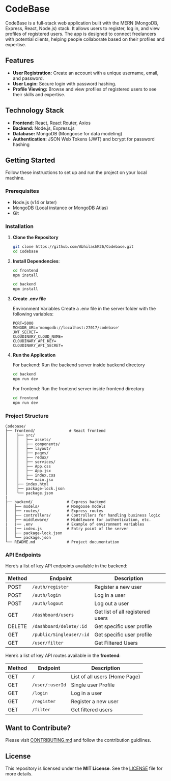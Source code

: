 # CodeBase

CodeBase is a full-stack web application built with the MERN (MongoDB, Express, React, Node.js) stack. It allows users to register, log in, and view profiles of registered users. The app is designed to connect freelancers with potential clients, helping people collaborate based on their profiles and expertise.

## Features

- **User Registration:** Create an account with a unique username, email, and password.
- **User Login:** Secure login with password hashing.
- **Profile Viewing:** Browse and view profiles of registered users to see their skills and expertise.

## Technology Stack

- **Frontend:** React, React Router, Axios
- **Backend:** Node.js, Express.js
- **Database:** MongoDB (Mongoose for data modeling)
- **Authentication:** JSON Web Tokens (JWT) and bcrypt for password hashing
  
## Getting Started

Follow these instructions to set up and run the project on your local machine.

### Prerequisites

- Node.js (v14 or later)
- MongoDB (Local instance or MongoDB Atlas)
- Git

### Installation

1. **Clone the Repository**
   ```bash
   git clone https://github.com/AbhilashK26/Codebase.git
   cd Codebase
   ```

2. **Install Dependencies**:

    ```bash
    cd frontend
    npm install

    cd backend
    npm install
    ```
    
3. **Create .env file**
   
   Environment Variables Create a .env file in the server folder with the following variables:

    ```plaintext
    PORT=5000
    MONGDB_URL='mongodb://localhost:27017/codebase'
    JWT_SECRET=
    CLOUDINARY_CLOUD_NAME=
    CLOUDINARY_API_KEY=
    CLOUDINARY_API_SECRET=
    ```

1. **Run the Application**
    
    For backend: Run the backend server inside backend directory
    ```bash
    cd backend
    npm run dev
    ```

    For frontend: Run the frontend server inside frontend directory
    ```bash
    cd frontend
    npm run dev
    ```

### Project Structure

    Codebase/
    ├── frontend/               # React frontend
    │    ├── src/
    │    │   ├── assets/
    │    │   ├── components/
    │    │   ├── layout/
    │    │   ├── pages/
    │    │   ├── redux/
    │    │   ├── services/
    │    │   ├── App.css
    │    │   ├── App.jsx
    │    │   ├── index.css
    │    │   └── main.jsx
    │    ├── index.html
    │    ├── package-lock.json
    │    └── package.json
    |
    ├── backend/               # Express backend
    │   ├── models/            # Mongoose models
    │   ├── routes/            # Express routes
    │   ├── controllers/       # Controllers for handling business logic
    │   ├── middleware/        # Middleware for authentication, etc.
    |   |── .env               # Example of environment variables
    │   |── index.js           # Entry point of the server
    │   ├── package-lock.json
    │   └── package.json
    └── README.md              # Project documentation
    

### API Endpoints

Here’s a list of key API endpoints available in the backend:

| Method | Endpoint              | Description                           |
|--------|------------------------|--------------------------------------|
| POST   | `/auth/register`          | Register a new user               |
| POST   | `/auth/login`             | Log in a user                     |
| POST   | `/auth/logout`            | Log out a user                    |
| GET    | `/dashboard/users`        | Get list of all registered users  |
| DELETE | `/dashboard/delete/:id`   | Get specific user profile         |
| GET    | `/public/Singleuser/:id`  | Get specific user profile         |
| GET    | `/user/filter`            | Get Filtered Users                |

Here’s a list of key API routes available in the **frontend**:

| Method | Endpoint               | Description                          |
|--------|------------------------|--------------------------------------|
| GET    | `/`                    | List of all users (Home Page)        |
| GET    | `/user/:userId`        | Single user Profile                  |
| GET    | `/login`               | Log in a user                        |
| GET    | `/register`            | Register a new user                  |
| GET    | `/filter`              | Get filtered users                   |

## Want to Contribute?

Please visit [CONTRIBUTING.md](CONTRIBUTING.md) and follow the contribution guidlines.

## License

This repository is licensed under the **MIT License**. See the [LICENSE](LICENSE) file for more details.

